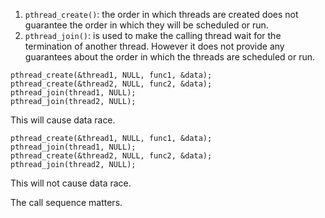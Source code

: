 1. `pthread_create()`: the order in which threads are created does not guarantee the order in which they will be scheduled or run.
2. `pthread_join()`: is used to make the calling thread wait for the termination of another thread. However it does not provide any guarantees about the order in which the threads are scheduled or run.
```
pthread_create(&thread1, NULL, func1, &data);
pthread_create(&thread2, NULL, func2, &data);
pthread_join(thread1, NULL);
pthread_join(thread2, NULL);
```
This will cause data race.
```
pthread_create(&thread1, NULL, func1, &data);
pthread_join(thread1, NULL);
pthread_create(&thread2, NULL, func2, &data);
pthread_join(thread2, NULL);
```
This will not cause data race.

The call sequence matters.